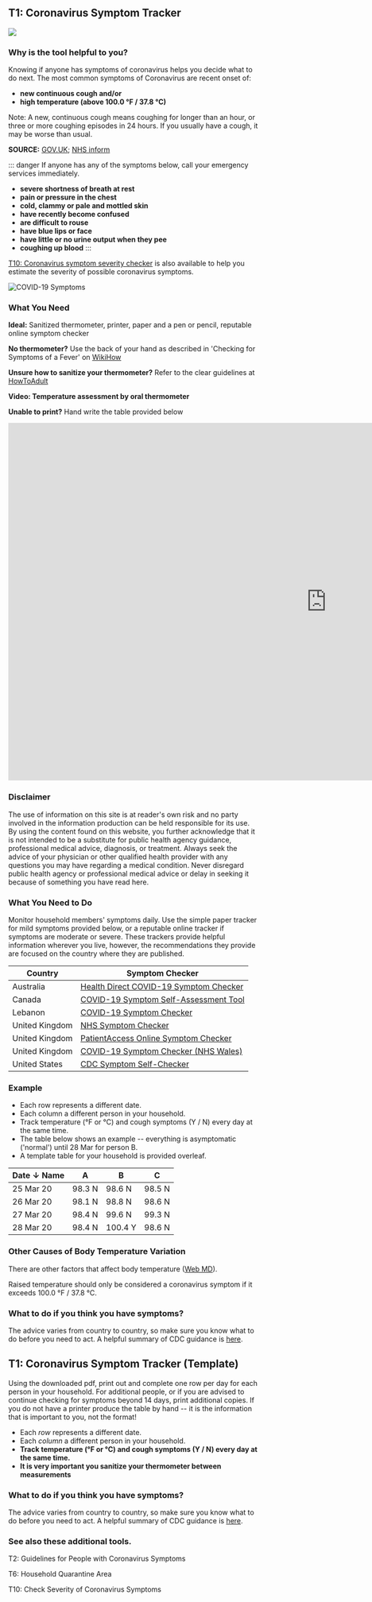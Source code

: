 ## T1: Coronavirus Symptom Tracker

<a href="/T1-Coronavirus_Symptom_Tracker_v5.pdf" target="_blank">
    <img class="downloadtools" src="/download-tools.png" />
</a>

### Why is the tool helpful to you?

Knowing if anyone has symptoms of coronavirus helps you decide what to do next. The most common symptoms of Coronavirus are recent onset of:

- **new continuous cough and/or**
- **high temperature (above 100.0 °F / 37.8 °C)**

Note: A new, continuous cough means coughing for longer than an hour, or three or more coughing episodes in 24 hours. If you usually have a cough, it may be worse than usual.

**SOURCE:** [GOV.UK](https://www.gov.uk/government/publications/guidance-on-shielding-and-protecting-extremely-vulnerable-persons-from-covid-19/guidance-on-shielding-and-protecting-extremely-vulnerable-persons-from-covid-19); [NHS inform](https://www.nhsinform.scot/self-help-guides/self-help-guide-coronavirus-covid-19)

::: danger 
If anyone has any of the symptoms below, call your emergency services immediately.

* __severe shortness of breath at rest__
* __pain or pressure in the chest__
* __cold, clammy or pale and mottled skin__
* __have recently become confused__
* __are difficult to rouse__
* __have blue lips or face__
* __have little or no urine output when they pee__
* __coughing up blood__
:::

[T10: Coronavirus symptom severity checker](/f2-living-in-a-household-with-someone-with-coronavirus-symptoms.html#T10-Coronavirus-symptom-severity-checker) is also available to help you estimate the severity of possible coronavirus symptoms.

![COVID-19 Symptoms](https://www.cebm.net/wp-content/uploads/2020/03/MAIN-fig_image_LATEST_resized.png)

### What You Need

**Ideal:** Sanitized thermometer, printer, paper and a pen or pencil, reputable online symptom checker

**No thermometer?** Use the back of your hand as described in 'Checking for Symptoms of a Fever' on [WikiHow](https://www.wikihow.com/Check-a-Fever-Without-a-Thermometer)

**Unsure how to sanitize your thermometer?** Refer to the clear guidelines at [HowToAdult](https://howtoadult.com/way-clean-thermometer-40663.html)

**Video: Temperature assessment by oral thermometer**

**Unable to print?** Hand write the table provided below

<div class="video-responsive">
  <iframe width="1280" height="720" src="https://www.youtube.com/embed/AVHR485DHmA" frameborder="0" allow="accelerometer; autoplay; encrypted-media; gyroscope; picture-in-picture" allowfullscreen></iframe>
</div>

### Disclaimer

The use of information on this site is at reader\'s own risk and no party involved in the information production can be held responsible for its use. By using the content found on this website, you further acknowledge that it is not intended to be a substitute for public health agency guidance, professional medical advice, diagnosis, or treatment. Always seek the advice of your physician or other qualified health provider with any questions you may have regarding a medical condition. Never disregard public health agency or professional medical advice or delay in seeking it because of something you have read here. 

### What You Need to Do

Monitor household members' symptoms daily. Use the simple paper tracker for mild symptoms provided below, or a reputable online tracker if symptoms are moderate or severe. These trackers provide helpful information wherever you live, however, the recommendations they provide are focused on the country where they are published.

| Country        | Symptom Checker                                                                                                         |
| -------------- | ----------------------------------------------------------------------------------------------------------------------- |
| Australia      | [Health Direct COVID-19 Symptom Checker](https://www.healthdirect.gov.au/symptom-checker/tool/basic-details)            |
| Canada         | [COVID-19 Symptom Self-Assessment Tool](https://ca.thrive.health/covid19/en)                                            |
| Lebanon        | [COVID-19 Symptom Checker](https://trakmd.com/coronavirus)                                                              |
| United Kingdom | [NHS Symptom Checker](https://111.nhs.uk/covid-19)                                                                      |
| United Kingdom | [PatientAccess Online Symptom Checker](https://www.patientaccess.com/coronavirus)                                       |
| United Kingdom | [COVID-19 Symptom Checker (NHS Wales)](https://www.nhsdirect.wales.nhs.uk/SelfAssessments/symptomcheckers/COVID19.aspx) |
| United States  | [CDC Symptom Self-Checker](https://www.cdc.gov/coronavirus/2019-ncov/symptoms-testing/index.html)                       |

### Example

- Each row represents a different date. 
- Each column a different person in your household. 
- Track temperature (°F or °C) and cough symptoms (Y / N) every day at the same time. 
- The table below shows an example -- everything is asymptomatic ('normal') until 28 Mar for person B. 
- A template table for your household is provided overleaf. 

| Date ↓ Name | A      | B       | C      |
| ----------- | ------ | ------- | ------ |
| 25 Mar 20   | 98.3 N | 98.6 N  | 98.5 N |
| 26 Mar 20   | 98.1 N | 98.8 N  | 98.6 N |
| 27 Mar 20   | 98.4 N | 99.6 N  | 99.3 N |
| 28 Mar 20   | 98.4 N | 100.4 Y | 98.6 N |

### Other Causes of Body Temperature Variation

There are other factors that affect body temperature ([Web MD](https://www.webmd.com/first-aid/qa/what-can-make-my-body-temperature-change)). 

Raised temperature should only be considered a coronavirus symptom if it exceeds 100.0 °F / 37.8 °C.

### What to do if you think you have symptoms?

The advice varies from country to country, so make sure you know what to do before you need to act. A helpful summary of CDC guidance is [here](https://edition.cnn.com/2020/03/25/health/coronavirus-symptoms-list-what-to-do-wellness/index.html).

## T1: Coronavirus Symptom Tracker (Template)

Using the downloaded pdf, print out and complete one row per day for each person in your household. For additional people, or if you are advised to continue checking for symptoms beyond 14 days, print additional copies. If you do not have a printer produce the table by hand -- it is the information that is important to you, not the format!

- Each *row* represents a different date.
- Each *column* a different person in your household.
- **Track temperature (°F or °C) and cough symptoms (Y / N) every day at the same time.** 
- **It is very important you sanitize your thermometer between measurements**

### What to do if you think you have symptoms?

The advice varies from country to country, so make sure you know what to do before you need to act. A helpful summary of CDC guidance is [here](https://edition.cnn.com/2020/03/25/health/coronavirus-symptoms-list-what-to-do-wellness/index.html).

### See also these additional tools.

T2: Guidelines for People with Coronavirus Symptoms

T6: Household Quarantine Area

T10: Check Severity of Coronavirus Symptoms
